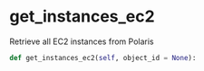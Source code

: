 # get_instances_ec2

Retrieve all EC2 instances from Polaris

```py
def get_instances_ec2(self, object_id = None):
```






